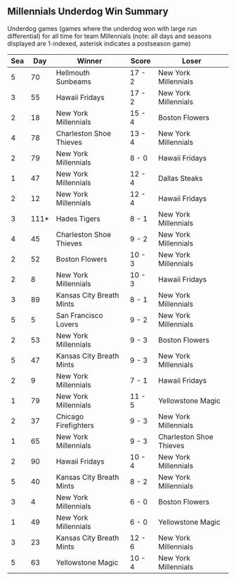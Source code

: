 ## Millennials Underdog Win Summary



Underdog games (games where the underdog won with large run differential) for all time for team Millennials (note: all days and seasons displayed are 1-indexed, asterisk indicates a postseason game)


| Sea | Day | Winner | Score | Loser | 
| ------ |------ |------ |------ |------ |
| 5 | 70 | Hellmouth Sunbeams | 17 - 2 | New York Millennials | 
| 3 | 55 | Hawaii Fridays | 17 - 2 | New York Millennials | 
| 2 | 18 | New York Millennials | 15 - 4 | Boston Flowers | 
| 4 | 78 | Charleston Shoe Thieves | 13 - 4 | New York Millennials | 
| 2 | 79 | New York Millennials | 8 - 0 | Hawaii Fridays | 
| 1 | 47 | New York Millennials | 12 - 4 | Dallas Steaks | 
| 2 | 12 | New York Millennials | 12 - 4 | Hawaii Fridays | 
| 3 | 111* | Hades Tigers | 8 - 1 | New York Millennials | 
| 4 | 45 | Charleston Shoe Thieves | 9 - 2 | New York Millennials | 
| 2 | 52 | Boston Flowers | 10 - 3 | New York Millennials | 
| 2 | 8 | New York Millennials | 10 - 3 | Hawaii Fridays | 
| 3 | 89 | Kansas City Breath Mints | 8 - 1 | New York Millennials | 
| 5 | 5 | San Francisco Lovers | 9 - 2 | New York Millennials | 
| 2 | 53 | New York Millennials | 9 - 3 | Boston Flowers | 
| 5 | 47 | Kansas City Breath Mints | 9 - 3 | New York Millennials | 
| 2 | 9 | New York Millennials | 7 - 1 | Hawaii Fridays | 
| 1 | 79 | New York Millennials | 11 - 5 | Yellowstone Magic | 
| 2 | 37 | Chicago Firefighters | 9 - 3 | New York Millennials | 
| 1 | 65 | New York Millennials | 9 - 3 | Charleston Shoe Thieves | 
| 2 | 90 | Hawaii Fridays | 10 - 4 | New York Millennials | 
| 5 | 40 | Kansas City Breath Mints | 8 - 2 | New York Millennials | 
| 3 | 4 | New York Millennials | 6 - 0 | Boston Flowers | 
| 1 | 49 | New York Millennials | 6 - 0 | Yellowstone Magic | 
| 3 | 23 | Kansas City Breath Mints | 12 - 6 | New York Millennials | 
| 5 | 63 | Yellowstone Magic | 10 - 4 | New York Millennials | 


